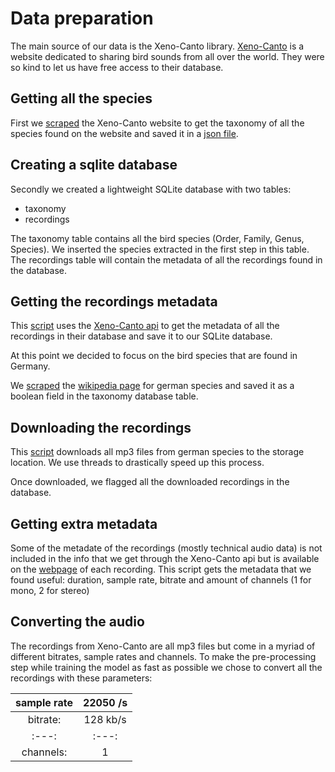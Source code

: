 # Data preparation

The main source of our data is the Xeno-Canto library. [Xeno-Canto](https://www.xeno-canto.org/) is a website dedicated to sharing bird sounds from all over the world. They were so kind to let us have free access to their database.

## Getting all the species

First we [scraped](/get_taxonomy_xeno-canto.py) the Xeno-Canto website to get the taxonomy of all the species found on the website and saved it in a [json file](/taxonomy.txt).

## Creating a sqlite database

Secondly we created a lightweight SQLite database with two tables: 

* taxonomy
* recordings

The taxonomy table contains all the bird species (Order, Family, Genus, Species). We inserted the species extracted in the first step in this table. The recordings table will contain the metadata of all the recordings found in the database.

## Getting the recordings metadata

This [script](https://www.xeno-canto.org/api/2/recordings?query=foo) uses the [Xeno-Canto api](https://www.xeno-canto.org/api/2/recordings?query=foo) to get the metadata of all the recordings in their database and save it to our SQLite database.

At this point we decided to focus on the bird species that are found in Germany.

We [scraped](/german_bird_list.py) the [wikipedia page](https://commons.wikimedia.org/wiki/Liste_der_V%C3%B6gel_Deutschlands) for german species and saved it as a boolean field in the taxonomy database table.

## Downloading the recordings

This [script](/script_download_files_threaded.py) downloads all mp3 files from german species to the storage location. We use threads to drastically speed up this process.

Once downloaded, we flagged all the downloaded recordings in the database.

## Getting extra metadata

Some of the metadate of the recordings (mostly technical audio data) is not included in the info that we get through the Xeno-Canto api but is available on the [webpage](https://www.xeno-canto.org/12345) of each recording. 
This script gets the metadata that we found useful: duration, sample rate, bitrate and amount of channels (1 for mono, 2 for stereo)

## Converting the audio

The recordings from Xeno-Canto are all mp3 files but come in a myriad of different bitrates, sample rates and channels. To make the pre-processing step while training the model as fast as possible we chose to convert all the recordings with these parameters:

sample rate| 22050 /s
 :---:     | :---:
bitrate:   | 128 kb/s
 :---:     | :---:
channels:  |        1



